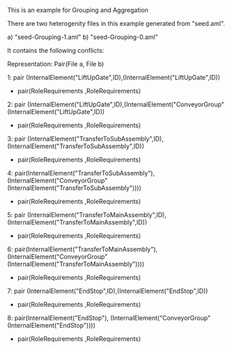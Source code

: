 This is an example for Grouping and Aggregation

There are two heterogenity files in this example generated from "seed.aml".

a) "seed-Grouping-1.aml"
b) "seed-Grouping-0.aml"

It contains the following conflicts:

Representation: Pair(File a, File b)

1: pair (InternalElement("LiftUpGate",ID),(InternalElement("LiftUpGate",ID))
 
  - pair(RoleRequirements ,RoleRequirements)


2: pair (InternalElement("LiftUpGate",ID),(InternalElement("ConveyorGroup"(InternalElement("LiftUpGate",ID))
 
  - pair(RoleRequirements ,RoleRequirements)


3: pair (InternalElement("TransferToSubAssembly",ID),(InternalElement("TransferToSubAssembly",ID))

  - pair(RoleRequirements ,RoleRequirements)


4: pair(InternalElement("TransferToSubAssembly"), (InternalElement("ConveyorGroup"(InternalElement("TransferToSubAssembly"))))

   - pair(RoleRequirements ,RoleRequirements)


5: pair (InternalElement("TransferToMainAssembly",ID),(InternalElement("TransferToMainAssembly",ID))
   
   - pair(RoleRequirements ,RoleRequirements)


6: pair(InternalElement("TransferToMainAssembly"), (InternalElement("ConveyorGroup"(InternalElement("TransferToMainAssembly"))))

   
   - pair(RoleRequirements ,RoleRequirements)


7: pair (InternalElement("EndStop",ID),(InternalElement("EndStop",ID))
 
   - pair(RoleRequirements ,RoleRequirements)


8: pair(InternalElement("EndStop"), (InternalElement("ConveyorGroup"(InternalElement("EndStop"))))

   - pair(RoleRequirements ,RoleRequirements)
